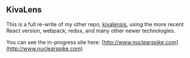 ## KivaLens

This is a full re-write of my other repo, [kivalensjs](https://github.com/nuclearspike/kivalensjs),
using the more recent React version, webpack, redux, and many other newer technologies.

You can see the in-progress site here: [http://www.nuclearspike.com](http://www.nuclearspike.com)
